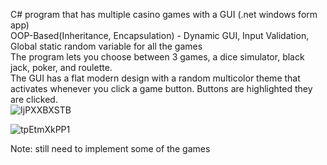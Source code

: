 C# program that has multiple casino games with a GUI (.net windows form app)  
OOP-Based(Inheritance, Encapsulation) - Dynamic GUI, Input Validation, Global static random variable for all the games  
The program lets you choose between 3 games, a dice simulator, black jack, poker, and roulette.   
The GUI has a flat modern design with a random multicolor theme that activates whenever you click a game button. Buttons are highlighted they are clicked.  
![IjPXXBXSTB](https://user-images.githubusercontent.com/64340009/138585045-9930eaec-2ab5-46d2-9154-0ae350a5ce0b.gif)  

![tpEtmXkPP1](https://user-images.githubusercontent.com/64340009/138584708-b57f37a0-962a-4bb3-acd6-e4bc194757a4.gif)


Note: 
still need to implement some of the games
